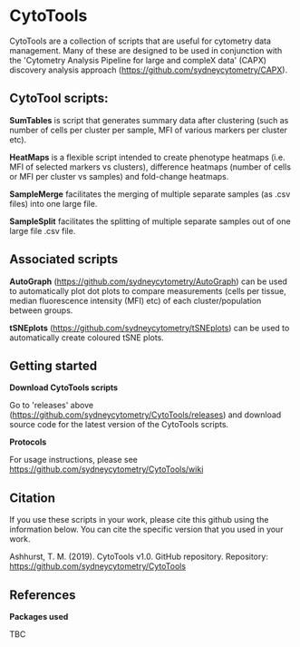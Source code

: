# CytoTools

CytoTools are a collection of scripts that are useful for cytometry data management. Many of these are designed to be used in conjunction with the 'Cytometry Analysis Pipeline for large and compleX data' (CAPX) discovery analysis approach (https://github.com/sydneycytometry/CAPX).

## CytoTool scripts:

**SumTables** is script that generates summary data after clustering (such as number of cells per cluster per sample, MFI of various markers per cluster etc).

**HeatMaps** is a flexible script intended to create phenotype heatmaps (i.e. MFI of selected markers vs clusters), difference heatmaps (number of cells or MFI per cluster vs samples) and fold-change heatmaps.

**SampleMerge** facilitates the merging of multiple separate samples (as .csv files) into one large file.

**SampleSplit** facilitates the splitting of multiple separate samples out of one large file .csv file.

## Associated scripts

**AutoGraph** (https://github.com/sydneycytometry/AutoGraph) can be used to automatically plot dot plots to compare measurements (cells per tissue, median fluorescence intensity (MFI) etc) of each cluster/population between groups.

**tSNEplots** (https://github.com/sydneycytometry/tSNEplots) can be used to automatically create coloured tSNE plots.

## Getting started

**Download CytoTools scripts**

Go to 'releases' above (https://github.com/sydneycytometry/CytoTools/releases) and download source code for the latest version of the CytoTools scripts.

**Protocols**

For usage instructions, please see https://github.com/sydneycytometry/CytoTools/wiki

## Citation
If you use these scripts in your work, please cite this github using the information below. You can cite the specific version that you used in your work.

Ashhurst, T. M. (2019). CytoTools v1.0. GitHub repository. Repository: https://github.com/sydneycytometry/CytoTools

## References

**Packages used**

TBC
